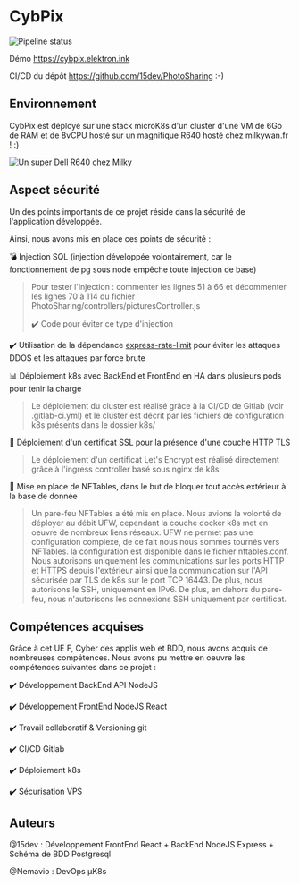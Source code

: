 # CybPix

![Pipeline status](https://git.vuillermet.bzh/imta-formation/fip3a/cybpix/badges/master/pipeline.svg)

Démo https://cybpix.elektron.ink

CI/CD du dépôt https://github.com/15dev/PhotoSharing :-)

## Environnement
CybPix est déployé sur une stack microK8s d'un cluster d'une VM de 6Go de RAM et de 8vCPU hosté sur un magnifique R640 hosté chez milkywan.fr ! :)

![Un super Dell R640 chez Milky](https://pbs.twimg.com/media/EuR4uhkXEAA2jEb?format=jpg&name=large)

## Aspect sécurité

Un des points importants de ce projet réside dans la sécurité de l'application développée.

Ainsi, nous avons mis en place ces points de sécurité :

:bomb: Injection SQL (injection développée volontairement, car le fonctionnement de pg sous node empêche toute injection de base)

> Pour tester l'injection : commenter les lignes 51 à 66 et décommenter les lignes 70 à 114 du fichier PhotoSharing/controllers/picturesController.js
> 
> :heavy_check_mark: Code pour éviter ce type d'injection

:heavy_check_mark: Utilisation de la dépendance [express-rate-limit](https://www.npmjs.com/package/express-rate-limit) pour éviter les attaques DDOS et les attaques par force brute

:bar_chart: Déploiement k8s avec BackEnd et FrontEnd en HA dans plusieurs pods pour tenir la charge

> Le déploiement du cluster est réalisé grâce à la CI/CD de Gitlab (voir .gitlab-ci.yml) et le cluster est décrit par les fichiers de configuration k8s présents dans le dossier k8s/

:cop: Déploiement d'un certificat SSL pour la présence d'une couche HTTP TLS

> Le déploiement d'un certificat Let's Encrypt est réalisé directement grâce à l'ingress controller basé sous nginx de k8s

:traffic_light: Mise en place de NFTables, dans le but de bloquer tout accès extérieur à la base de donnée

> Un pare-feu NFTables a été mis en place. Nous avions la volonté de déployer au débit UFW, cependant la couche docker k8s met en oeuvre de nombreux liens réseaux. UFW ne permet pas une configuration complexe, de ce fait nous nous sommes tournés vers NFTables. la configuration est disponible dans le fichier nftables.conf. Nous autorisons uniquement les communications sur les ports HTTP et HTTPS depuis l'extérieur ainsi que la communication sur l'API sécurisée par TLS de k8s sur le port TCP 16443. De plus, nous autorisons le SSH, uniquement en IPv6. De plus, en dehors du pare-feu, nous n'autorisons les connexions SSH uniquement par certificat.



## Compétences acquises

Grâce à cet UE F, Cyber des applis web et BDD, nous avons acquis de nombreuses compétences.
Nous avons pu mettre en oeuvre les compétences suivantes dans ce projet :

:heavy_check_mark: Développement BackEnd API NodeJS

:heavy_check_mark: Développement FrontEnd NodeJS React

:heavy_check_mark: Travail collaboratif & Versioning git

:heavy_check_mark: CI/CD Gitlab

:heavy_check_mark: Déploiement k8s

:heavy_check_mark: Sécurisation VPS

## Auteurs

@15dev : Développement FrontEnd React + BackEnd NodeJS Express + Schéma de BDD Postgresql

@Nemavio : DevOps µK8s
